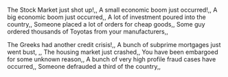 The Stock Market just shot up!,<Effect>,<Affected>
A small economic boom just occurred!,<Effect>,<Affected>
A big economic boom just occurred,<Effect>,<Affected>
A lot of investment poured into the country,<Effect>,<Affected>
Someone placed a lot of orders for cheap goods,<Effect>,<Affected>
Some guy ordered thousands of Toyotas from your manufacturers,<Effect>,<Affected>


The Greeks had another credit crisis!,<Effect>,<Affected>
A bunch of subprime mortgages just went bust, ,<Effect>,<Affected>
The housing market just crashed,<Effect>,<Affected>
You have been embargoed for some unknown reason,<Effect>,<Affected>
A bunch of very high profile fraud cases have occurred,<Effect>,<Affected>
Someone defrauded a third of the country,<Effect>,<Affected>
